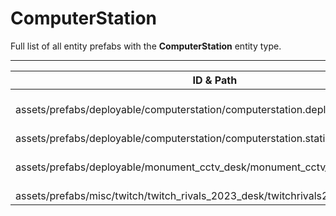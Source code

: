 # ComputerStation
Full list of all <Badge type="warning" text="4"/> entity prefabs with the **ComputerStation** entity type.

---
| ID & Path |
| --- |
| <a href="#2493676858"><Badge id="2493676858" type="tip" text="#"/></a> <Badge type="tip" text="2493676858"/> <br> assets/prefabs/deployable/computerstation/computerstation.deployed.prefab |
| <a href="#3814928951"><Badge id="3814928951" type="tip" text="#"/></a> <Badge type="tip" text="3814928951"/> <br> assets/prefabs/deployable/computerstation/computerstation.static.prefab |
| <a href="#656924125"><Badge id="656924125" type="tip" text="#"/></a> <Badge type="tip" text="656924125"/> <br> assets/prefabs/deployable/monument_cctv_desk/monument_cctv_desk.static.prefab |
| <a href="#379322905"><Badge id="379322905" type="tip" text="#"/></a> <Badge type="tip" text="379322905"/> <br> assets/prefabs/misc/twitch/twitch_rivals_2023_desk/twitchrivals2023_desk.prefab |
